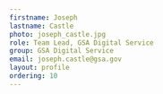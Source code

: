 ```yaml
---
firstname: Joseph
lastname: Castle
photo: joseph_castle.jpg
role: Team Lead, GSA Digital Service
group: GSA Digital Service
email: joseph.castle@gsa.gov
layout: profile
ordering: 10
---
```

